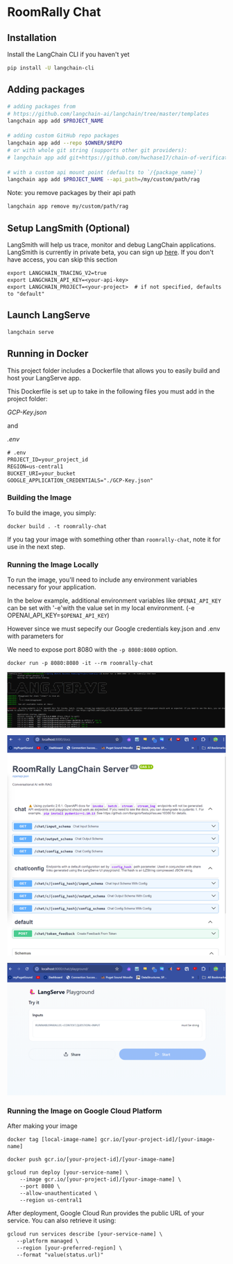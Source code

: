 # RoomRally Chat 

## Installation

Install the LangChain CLI if you haven't yet

```bash
pip install -U langchain-cli
```

## Adding packages

```bash
# adding packages from 
# https://github.com/langchain-ai/langchain/tree/master/templates
langchain app add $PROJECT_NAME

# adding custom GitHub repo packages
langchain app add --repo $OWNER/$REPO
# or with whole git string (supports other git providers):
# langchain app add git+https://github.com/hwchase17/chain-of-verification

# with a custom api mount point (defaults to `/{package_name}`)
langchain app add $PROJECT_NAME --api_path=/my/custom/path/rag
```

Note: you remove packages by their api path

```bash
langchain app remove my/custom/path/rag
```

## Setup LangSmith (Optional)
LangSmith will help us trace, monitor and debug LangChain applications. 
LangSmith is currently in private beta, you can sign up [here](https://smith.langchain.com/). 
If you don't have access, you can skip this section


```shell
export LANGCHAIN_TRACING_V2=true
export LANGCHAIN_API_KEY=<your-api-key>
export LANGCHAIN_PROJECT=<your-project>  # if not specified, defaults to "default"
```

## Launch LangServe

```bash
langchain serve
```

## Running in Docker

This project folder includes a Dockerfile that allows you to easily build and host your LangServe app.

This Dockerfile is set up to take in the following files you must add in the project folder:

*GCP-Key.json*

and

*.env*

```shell
# .env
PROJECT_ID=your_project_id
REGION=us-central1
BUCKET_URI=your_bucket
GOOGLE_APPLICATION_CREDENTIALS="./GCP-Key.json"
```
### Building the Image

To build the image, you simply:

```shell
docker build . -t roomrally-chat
```

If you tag your image with something other than `roomrally-chat`,
note it for use in the next step.

### Running the Image Locally

To run the image, you'll need to include any environment variables
necessary for your application.

In the below example, additional environment variables like `OPENAI_API_KEY` can be set with '-e'with the value set in my local environment.
(-e OPENAI_API_KEY=`$OPENAI_API_KEY`)

However since we must sepecify our Google credentials key.json and .env with parameters for 

We need to expose port 8080 with the `-p 8080:8080` option.

```shell
docker run -p 8080:8080 -it --rm roomrally-chat
```

![Langserve Docker](image.png)

![API view](image-1.png)

![Playground](image-2.png)

### Running the Image on Google Cloud Platform
After making your image 

```shell
docker tag [local-image-name] gcr.io/[your-project-id]/[your-image-name]
```

```shell
docker push gcr.io/[your-project-id]/[your-image-name]
```

```shell
gcloud run deploy [your-service-name] \
    --image gcr.io/[your-project-id]/[your-image-name] \
    --port 8080 \
    --allow-unauthenticated \
    --region us-central1
```

After deployment, Google Cloud Run provides the public URL of your service. You can also retrieve it using:

```shell
gcloud run services describe [your-service-name] \
   --platform managed \
   --region [your-preferred-region] \
   --format "value(status.url)"
```